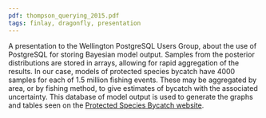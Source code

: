 ```yaml
---
pdf: thompson_querying_2015.pdf
tags: finlay, dragonfly, presentation
---
```


A presentation to the Wellington PostgreSQL Users Group, about the use of
PostgreSQL for storing Bayesian model output. Samples from the posterior
distributions are stored in arrays, allowing for rapid aggregation of the
results. In our case, models of protected species bycatch have 4000 samples for
each of 1.5 million fishing events. These may be aggregated by area, or by
fishing method, to give estimates of bycatch with the associated uncertainty.
This database of model output is used to generate the graphs and tables seen on
the [Protected Species Bycatch website](http://data.dragonfly.co.nz/psc).

